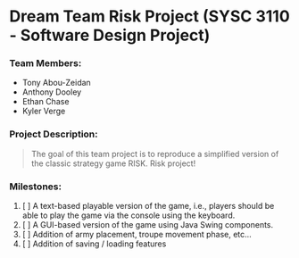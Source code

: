 # **Dream Team Risk Project (SYSC 3110 - Software Design Project)**

### Team Members:
* Tony Abou-Zeidan
* Anthony Dooley
* Ethan Chase
* Kyler Verge

### Project Description:
>The goal of this team project is to reproduce a simplified version of the classic strategy game RISK.
> Risk project!

### Milestones:
1. [ ] A text-based playable version of the game, i.e., players should be able to play the game via the console using the keyboard.
2. [ ] A GUI-based version of the game using Java Swing components.
3. [ ] Addition of army placement, troupe movement phase, etc...
4. [ ] Addition of saving / loading features

